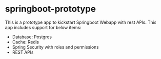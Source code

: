 # springboot-prototype

This is a prototype app to kickstart Springboot Webapp with rest APIs. 
This app includes support for below items:
- Database: Postgres
- Cache: Redis 
- Spring Security with roles and permissions
- REST APIs
